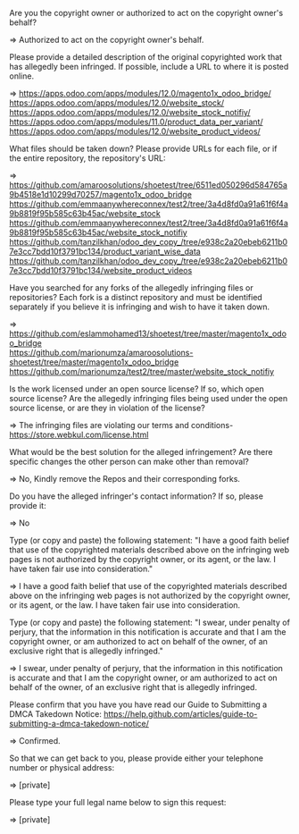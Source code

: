 Are you the copyright owner or authorized to act on the copyright owner's behalf?    
    
=> Authorized to act on the copyright owner's behalf.    
    
Please provide a detailed description of the original copyrighted work that has allegedly been infringed. If possible, include a URL to where it is posted online.    
    
=> https://apps.odoo.com/apps/modules/12.0/magento1x_odoo_bridge/     
https://apps.odoo.com/apps/modules/12.0/website_stock/     
https://apps.odoo.com/apps/modules/12.0/website_stock_notifiy/     
https://apps.odoo.com/apps/modules/11.0/product_data_per_variant/     
https://apps.odoo.com/apps/modules/12.0/website_product_videos/    
    
What files should be taken down? Please provide URLs for each file, or if the entire repository, the repository's URL:    
    
=> https://github.com/amaroosolutions/shoetest/tree/6511ed050296d584765a9b4518e1d10299d70257/magento1x_odoo_bridge     
https://github.com/emmaanywhereconnex/test2/tree/3a4d8fd0a91a61f6f4a9b8819f95b585c63b45ac/website_stock     
https://github.com/emmaanywhereconnex/test2/tree/3a4d8fd0a91a61f6f4a9b8819f95b585c63b45ac/website_stock_notifiy     
https://github.com/tanzilkhan/odoo_dev_copy_/tree/e938c2a20ebeb6211b07e3cc7bdd10f3791bc134/product_variant_wise_data     
https://github.com/tanzilkhan/odoo_dev_copy_/tree/e938c2a20ebeb6211b07e3cc7bdd10f3791bc134/website_product_videos    
    
Have you searched for any forks of the allegedly infringing files or repositories? Each fork is a distinct repository and must be identified separately if you believe it is infringing and wish to have it taken down.    
    
=> https://github.com/eslammohamed13/shoetest/tree/master/magento1x_odoo_bridge     
https://github.com/marionumza/amaroosolutions-shoetest/tree/master/magento1x_odoo_bridge     
https://github.com/marionumza/test2/tree/master/website_stock_notifiy    
    
Is the work licensed under an open source license? If so, which open source license? Are the allegedly infringing files being used under the open source license, or are they in violation of the license?    
    
=> The infringing files are violating our terms and conditions- https://store.webkul.com/license.html    
    
What would be the best solution for the alleged infringement? Are there specific changes the other person can make other than removal?    
    
=> No, Kindly remove the Repos and their corresponding forks.    
    
Do you have the alleged infringer's contact information? If so, please provide it:    
    
=> No    
    
Type (or copy and paste) the following statement: "I have a good faith belief that use of the copyrighted materials described above on the infringing web pages is not authorized by the copyright owner, or its agent, or the law. I have taken fair use into consideration."    
    
=> I have a good faith belief that use of the copyrighted materials described above on the infringing web pages is not authorized by the copyright owner, or its agent, or the law. I have taken fair use into consideration.    
    
Type (or copy and paste) the following statement: "I swear, under penalty of perjury, that the information in this notification is accurate and that I am the copyright owner, or am authorized to act on behalf of the owner, of an exclusive right that is allegedly infringed."    
    
=> I swear, under penalty of perjury, that the information in this notification is accurate and that I am the copyright owner, or am authorized to act on behalf of the owner, of an exclusive right that is allegedly infringed.    
    
Please confirm that you have you have read our Guide to Submitting a DMCA Takedown Notice: https://help.github.com/articles/guide-to-submitting-a-dmca-takedown-notice/    
    
=> Confirmed.    
    
So that we can get back to you, please provide either your telephone number or physical address:    
    
=> [private]      
    
Please type your full legal name below to sign this request:    
    
=> [private]
